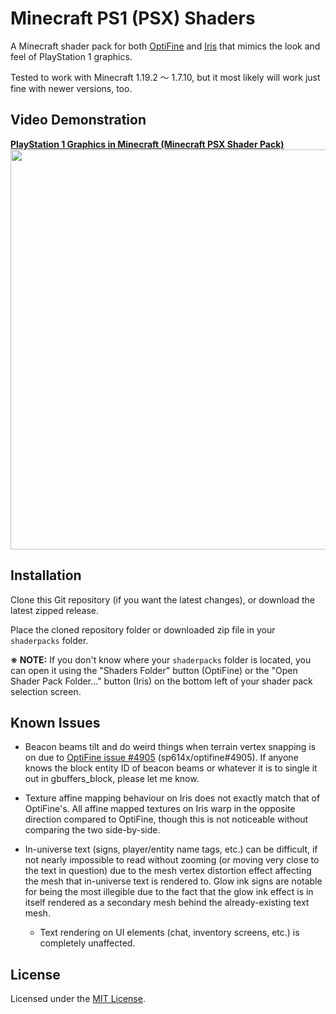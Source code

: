 # Minecraft PS1 (PSX) Shaders
A Minecraft shader pack for both [OptiFine](https://optifine.net/) and [Iris](https://irisshaders.net/) that mimics the look and feel of PlayStation 1 graphics.

Tested to work with Minecraft 1.19.2 〜 1.7.10, but it most likely will work just fine with newer versions, too.

## Video Demonstration
<a href="https://www.youtube.com/watch?v=6n_WGBEuRGY" target="_blank"><strong>PlayStation 1 Graphics in Minecraft (Minecraft PSX Shader Pack)</strong><br><img src="https://img.youtube.com/vi/6n_WGBEuRGY/maxresdefault.jpg" width="640"></a>

## Installation
Clone this Git repository (if you want the latest changes), or download the latest zipped release.

Place the cloned repository folder or downloaded zip file in your `shaderpacks` folder.

**※ NOTE:** If you don't know where your `shaderpacks` folder is located, you can open it using the "Shaders Folder" button (OptiFine) or the "Open Shader Pack Folder…" button (Iris) on the bottom left of your shader pack selection screen.

## Known Issues
* Beacon beams tilt and do weird things when terrain vertex snapping is on due to [OptiFine issue #4905](https://github.com/sp614x/optifine/issues/4905) (sp614x/optifine#4905).  If anyone knows the block entity ID of beacon beams or whatever it is to single it out in gbuffers_block, please let me know.

* Texture affine mapping behaviour on Iris does not exactly match that of OptiFine's. All affine mapped textures on Iris warp in the opposite direction compared to OptiFine, though this is not noticeable without comparing the two side-by-side.

* In-universe text (signs, player/entity name tags, etc.) can be difficult, if not nearly impossible to read without zooming (or moving very close to the text in question) due to the mesh vertex distortion effect affecting the mesh that in-universe text is rendered to. Glow ink signs are notable for being the most illegible due to the fact that the glow ink effect is in itself rendered as a secondary mesh behind the already-existing text mesh.
	* Text rendering on UI elements (chat, inventory screens, etc.) is completely unaffected.

## License
Licensed under the [MIT License](https://choosealicense.com/licenses/mit/).
